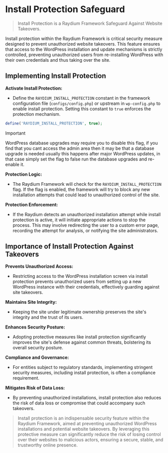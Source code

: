 # Install Protection Safeguard

> Install Protection is a Raydium Framework Safeguard Against Website Takeovers.

Install protection within the Raydium Framework is critical security measure designed to prevent unauthorized website takeovers. This feature ensures that access to the WordPress installation and update mechanisms is strictly controlled, preventing unauthorized users from re-installing WordPress with their own credentials and thus taking over the site.

## Implementing Install Protection

**Activate Install Protection:**
- Define the `RAYDIUM_INSTALL_PROTECTION` constant in the framework configuration file (`configs/config.php`) or upstream in `wp-config.php` to enable install protection. Setting this constant to `true` enforces the protection mechanism.

```php
define('RAYDIUM_INSTALL_PROTECTION', true);
```


> [!IMPORTANT]
> WordPress database upgrades may require you to disable this flag, if you find that you cant access the admin area then it may be that a database upgrade is needed usually this happens after major WordPress updates, in that case simply set the flag to false run the database upgrades and re-enable it.


**Protection Logic:**
- The Raydium Framework will check for the `RAYDIUM_INSTALL_PROTECTION` flag. If the flag is enabled, the framework will try to block any new installation attempts that could lead to unauthorized control of the site.

**Protection Enforcement:**
- If the Raydium detects an unauthorized installation attempt while install protection is active, it will initiate appropriate actions to stop the process. This may involve redirecting the user to a custom error page, recording the attempt for analysis, or notifying the site administrators.

## Importance of Install Protection Against Takeovers

**Prevents Unauthorized Access:**
- Restricting access to the WordPress installation screen via install protection prevents unauthorized users from setting up a new WordPress instance with their credentials, effectively guarding against site takeovers.

**Maintains Site Integrity:**
- Keeping the site under legitimate ownership preserves the site's integrity and the trust of its users.

**Enhances Security Posture:**
- Adopting protective measures like install protection significantly improves the site's defense against common threats, bolstering its overall security posture.

**Compliance and Governance:**
- For entities subject to regulatory standards, implementing stringent security measures, including install protection, is often a compliance requirement.

**Mitigates Risk of Data Loss:**
- By preventing unauthorized installations, install protection also reduces the risk of data loss or compromise that could accompany such takeovers.

> Install protection is an indispensable security feature within the Raydium Framework, aimed at preventing unauthorized WordPress installations and potential website takeovers. By leveraging this protective measure can significantly reduce the risk of losing control over their websites to malicious actors, ensuring a secure, stable, and trustworthy online presence.
